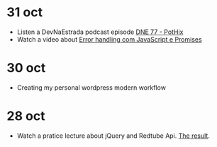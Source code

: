 # 31 oct
* Listen a DevNaEstrada podcast episode [DNE 77 - PotHix](http://devnaestrada.com.br/2016/10/28/pothix.html)
* Watch a video about [Error handling com JavaScript e Promises](https://www.youtube.com/watch?v=ZgWyha2d6iY)

# 30 oct
* Creating my personal wordpress modern workflow

# 28 oct
* Watch a pratice lecture about jQuery and Redtube Api. [The result](https://github.com/ogilvieira/netcoders-redtubeapi).
